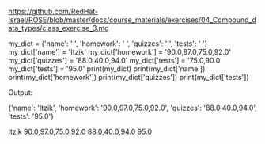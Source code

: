 https://github.com/RedHat-Israel/ROSE/blob/master/docs/course_materials/exercises/04_Compound_data_types/class_exercise_3.md

my_dict = {'name': ' ', 'homework': ' ', 'quizzes': ' ', 'tests': ' '}
my_dict['name'] = 'Itzik'
my_dict['homework'] = '90.0,97.0,75.0,92.0'
my_dict['quizzes'] = '88.0,40.0,94.0'
my_dict['tests'] = '75.0,90.0'
my_dict['tests'] = '95.0'
print(my_dict)
print(my_dict['name'])
print(my_dict['homework'])
print(my_dict['quizzes'])
print(my_dict['tests'])

Output:

{'name': 'Itzik', 'homework': '90.0,97.0,75.0,92.0', 'quizzes': '88.0,40.0,94.0', 'tests': '95.0'}

Itzik
90.0,97.0,75.0,92.0
88.0,40.0,94.0
95.0
